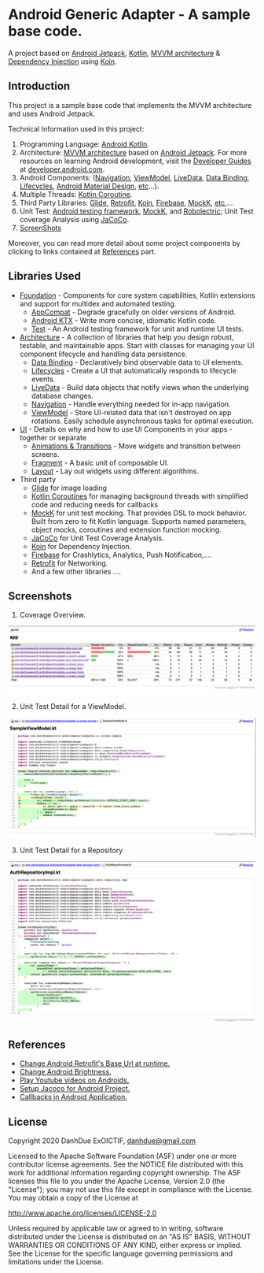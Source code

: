 Android Generic Adapter - A sample base code.
=============================================

A project based on [Android Jetpack][0], [Kotlin][29], [MVVM architecture][28] & [Dependency Injection][27] using [Koin][24].

Introduction
------------

This project is a sample base code that implements the MVVM architecture and uses Android Jetpack.

Technical Information used in this project:

1. Programming Language: [Android Kotlin][29].
2. Architecture: [MVVM architecture][28] based on [Android Jetpack][0].  For more resources on learning Android development, visit the [Developer Guides](https://developer.android.com/guide/) at [developer.android.com](https://developer.android.com).
3. Android Components: ([Navigation][8], [ViewModel][9], [LiveData][7], [Data Binding][5], [Lifecycles][6], [Android Material Design][31], [etc][16]...).
4. Multiple Threads: [Kotlin Coroutine][26].
5. Third Party Libraries: [Glide][14], [Retrofit][30], [Koin][24], [Firebase][25], [MockK][22], [etc][16],...
6. Unit Test: [Android testing framework][3], [MockK][22], and [Robolectric][32]; Unit Test coverage Analysis using [JaCoCo][23].
7. [ScreenShots][17]

Moreover, you can read more detail about some project components by clicking to links contained at [References][18] part.

Libraries Used
--------------

* [Foundation][0] - Components for core system capabilities, Kotlin extensions and support for
  multidex and automated testing.
  * [AppCompat][1] - Degrade gracefully on older versions of Android.
  * [Android KTX][2] - Write more concise, idiomatic Kotlin code.
  * [Test][3] - An Android testing framework for unit and runtime UI tests.
* [Architecture][4] - A collection of libraries that help you design robust, testable, and
  maintainable apps. Start with classes for managing your UI component lifecycle and handling data
  persistence.
  * [Data Binding][5] - Declaratively bind observable data to UI elements.
  * [Lifecycles][6] - Create a UI that automatically responds to lifecycle events.
  * [LiveData][7] - Build data objects that notify views when the underlying database changes.
  * [Navigation][8] - Handle everything needed for in-app navigation.
  * [ViewModel][9] - Store UI-related data that isn't destroyed on app rotations. Easily schedule
     asynchronous tasks for optimal execution.
* [UI][10] - Details on why and how to use UI Components in your apps - together or separate
  * [Animations & Transitions][11] - Move widgets and transition between screens.
  * [Fragment][12] - A basic unit of composable UI.
  * [Layout][13] - Lay out widgets using different algorithms.
* Third party
  * [Glide][14] for image loading
  * [Kotlin Coroutines][15] for managing background threads with simplified code and reducing needs for callbacks
  * [MockK][22] for unit test mocking. That provides DSL to mock behavior. Built from zero to fit Kotlin language.
    Supports named parameters, object mocks, coroutines and extension function mocking.
  * [JaCoCo][23] for Unit Test Coverage Analysis.
  * [Koin][24] for Dependency Injection.
  * [Firebase][25] for Crashlytics, Analytics, Push Notification,....
  * [Retrofit][30] for Networking.
  * And a few other libraries ....

[0]: https://developer.android.com/jetpack/components
[1]: https://developer.android.com/topic/libraries/support-library/packages#v7-appcompat
[2]: https://developer.android.com/kotlin/ktx
[3]: https://developer.android.com/training/testing/
[4]: https://developer.android.com/jetpack/arch/
[5]: https://developer.android.com/topic/libraries/data-binding/
[6]: https://developer.android.com/topic/libraries/architecture/lifecycle
[7]: https://developer.android.com/topic/libraries/architecture/livedata
[8]: https://developer.android.com/topic/libraries/architecture/navigation/
[9]: https://developer.android.com/topic/libraries/architecture/viewmodel
[10]: https://developer.android.com/guide/topics/ui
[11]: https://developer.android.com/training/animation/
[12]: https://developer.android.com/guide/components/fragments
[13]: https://developer.android.com/guide/topics/ui/declaring-layout
[14]: https://bumptech.github.io/glide/
[15]: https://kotlinlang.org/docs/reference/coroutines-overview.html
[16]: https://github.com/DanhDue/AndroidGenericAdapter#libraries-used
[17]: https://github.com/DanhDue/AndroidGenericAdapter#screenshots
[18]: https://github.com/DanhDue/AndroidGenericAdapter#references
[19]: https://viblo.asia/p/change-android-application-brightness-like-a-boss-djeZ1ok85Wz
[20]: https://viblo.asia/p/how-to-play-youtube-videos-in-an-android-webview-with-just-a-few-lines-of-code-RQqKL9mbZ7z
[21]: https://viblo.asia/p/setup-jacoco-for-android-project-gGJ59zB9KX2
[22]: https://mockk.io/
[23]: https://www.jacoco.org/jacoco/trunk/index.html
[24]: https://insert-koin.io/
[25]: https://firebase.google.com/
[26]: https://kotlinlang.org/docs/reference/coroutines-overview.html
[27]: https://en.wikipedia.org/wiki/Dependency_injection
[28]: https://en.wikipedia.org/wiki/Model%E2%80%93view%E2%80%93viewmodel
[29]: https://kotlinlang.org/
[30]: https://square.github.io/retrofit/
[31]: https://material.io/develop/android/
[32]: http://robolectric.org/
[33]: https://viblo.asia/p/calbacks-trong-ung-dung-android-RnB5pk87lPG
[34]: https://viblo.asia/p/change-retrofits-base-url-at-runtime-ORNZqDLMK0n

Screenshots
-----------
1. Coverage Overview.

![Coverage Overview](screenshots/unit_tests_coverage_overview.png "Coverage Overview.")

2. Unit Test Detail for a ViewModel.

![Unit Test Detail for ViewModel](screenshots/unit_tests_view_model_detail.png "Unit Test Detail for ViewModel.")

3. Unit Test Detail for a Repository

![Unit Test Detail for Repository](screenshots/unit_tests_repository_detail.png "Unit Test Detail for Repository.")

References
----------
* [Change Android Retrofit's Base Url at runtime.][34]
* [Change Android Brightness.][19]
* [Play Youtube videos on Androids.][20]
* [ Setup Jacoco for Android Project.][21]
* [Callbacks in Android Application.][33]

License
-------

Copyright 2020 DanhDue ExOICTIF, danhdue@gmail.com

Licensed to the Apache Software Foundation (ASF) under one or more contributor
license agreements.  See the NOTICE file distributed with this work for
additional information regarding copyright ownership.  The ASF licenses this
file to you under the Apache License, Version 2.0 (the "License"); you may not
use this file except in compliance with the License.  You may obtain a copy of
the License at

  http://www.apache.org/licenses/LICENSE-2.0

Unless required by applicable law or agreed to in writing, software
distributed under the License is distributed on an "AS IS" BASIS, WITHOUT
WARRANTIES OR CONDITIONS OF ANY KIND, either express or implied.  See the
License for the specific language governing permissions and limitations under
the License.
